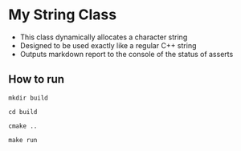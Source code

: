# My String Class
* This class dynamically allocates a character string 
* Designed to be used exactly like a regular C++ string
* Outputs markdown report to the console of the status of asserts

## How to run
```console
mkdir build
```

```console
cd build
```

```console
cmake ..
```

```console
make run
``` 